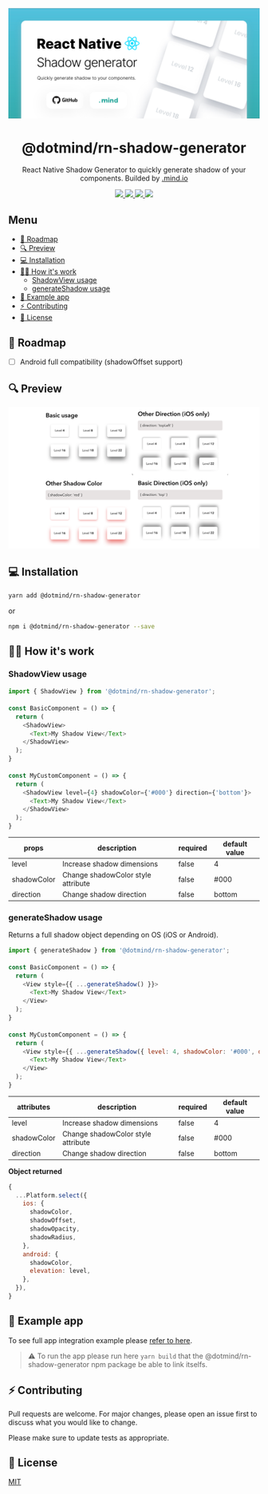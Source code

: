 <div align="center">
  <img alt="header" src="https://raw.githubusercontent.com/dotmind/rn-shadow-generator/master/examples/header.jpg" />
</div>
<h1 align="center">
  @dotmind/rn-shadow-generator
</h1>
<p align="center">
  React Native Shadow Generator to quickly generate shadow of your components. Builded by <a href="https://dotmind.io/" target="_blank">.mind.io</a>
</p>
<p align="center">
  <a href="https://github.com/dotmind/rn-shadow-generator">
    <img src="https://img.shields.io/npm/v/@dotmind/rn-shadow-generator" />
  </a>
  <a href="https://codecov.io/gh/dotmind/rn-shadow-generator">
    <img src="https://codecov.io/gh/dotmind/rn-shadow-generator/branch/master/graph/badge.svg?token=FBX6GCYOQF"/>
  </a>
  <a href="https://github.com/dotmind/rn-shadow-generator">
    <img src="https://img.shields.io/github/license/dotmind/rn-shadow-generator" />
  </a>
  <a href="https://github.com/dotmind/rn-shadow-generator">
    <img src="https://img.shields.io/npm/types/typescript" />
  </a>
</p>

## Menu

- [🚀 Roadmap](#-roadmap)
- [🔍 Preview](#-preview)
- [💻 Installation](#-installation)
- [👷‍♂️ How it's work](#️-how-its-work)
  - [ShadowView usage](#shadowview-usage)
  - [generateShadow usage](#generateshadow-usage)
- [🧪 Example app](#-example-app)
- [⚡️ Contributing](#️-contributing)
- [🔐 License](#-license)

## 🚀 Roadmap

* [ ] Android full compatibility (shadowOffset support)


## 🔍 Preview

![preview](https://raw.githubusercontent.com/dotmind/rn-shadow-generator/master/examples/preview.png)

## 💻 Installation

```bash
yarn add @dotmind/rn-shadow-generator
```

or

```bash
npm i @dotmind/rn-shadow-generator --save
```

## 👷‍♂️ How it's work

### ShadowView usage

```javascript
import { ShadowView } from '@dotmind/rn-shadow-generator';

const BasicComponent = () => {
  return (
    <ShadowView>
      <Text>My Shadow View</Text>
    </ShadowView>
  );
}

const MyCustomComponent = () => {
  return (
    <ShadowView level={4} shadowColor={'#000'} direction={'bottom'}>
      <Text>My Shadow View</Text>
    </ShadowView>
  );
}

```

| props | description | required | default value |
|-|-|-|-|
| level | Increase shadow dimensions | false | 4 |
| shadowColor | Change shadowColor style attribute | false | #000 |
| direction | Change shadow direction | false | bottom |

### generateShadow usage

Returns a full shadow object depending on OS (iOS or Android).

```javascript
import { generateShadow } from '@dotmind/rn-shadow-generator';

const BasicComponent = () => {
  return (
    <View style={{ ...generateShadow() }}>
      <Text>My Shadow View</Text>
    </View>
  );
}

const MyCustomComponent = () => {
  return (
    <View style={{ ...generateShadow({ level: 4, shadowColor: '#000', direction: 'bottom' }) }}>
      <Text>My Shadow View</Text>
    </View>
  );
}

```

| attributes | description | required | default value |
|-|-|-|-|
| level | Increase shadow dimensions | false | 4 |
| shadowColor | Change shadowColor style attribute | false | #000 |
| direction | Change shadow direction | false | bottom |

**Object returned**

```javascript
{
  ...Platform.select({
    ios: {
      shadowColor,
      shadowOffset,
      shadowOpacity,
      shadowRadius,
    },
    android: {
      shadowColor,
      elevation: level,
    },
  }),
}
```

## 🧪 Example app

To see full app integration example please [refer to here](./examples/ShadowExampleApp/App.tsx).

> ⚠️ To run the app please run here `yarn build` that the @dotmind/rn-shadow-generator npm package be able to link itselfs.
## ⚡️ Contributing

Pull requests are welcome. For major changes, please open an issue first to discuss what you would like to change.

Please make sure to update tests as appropriate.

## 🔐 License

[MIT](https://choosealicense.com/licenses/mit/)
